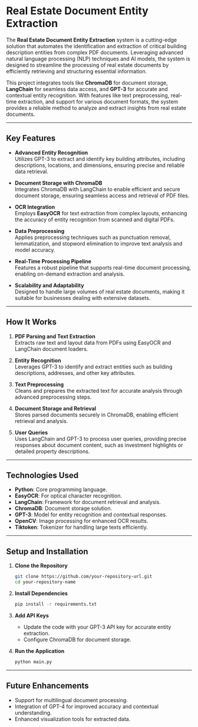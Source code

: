 
# Real Estate Document Entity Extraction

The **Real Estate Document Entity Extraction** system is a cutting-edge solution that automates the identification and extraction of critical building description entities from complex PDF documents. Leveraging advanced natural language processing (NLP) techniques and AI models, the system is designed to streamline the processing of real estate documents by efficiently retrieving and structuring essential information.

This project integrates tools like **ChromaDB** for document storage, **LangChain** for seamless data access, and **GPT-3** for accurate and contextual entity recognition. With features like text preprocessing, real-time extraction, and support for various document formats, the system provides a reliable method to analyze and extract insights from real estate documents.

---

## Key Features

- **Advanced Entity Recognition**  
  Utilizes GPT-3 to extract and identify key building attributes, including descriptions, locations, and dimensions, ensuring precise and reliable data retrieval.

- **Document Storage with ChromaDB**  
  Integrates ChromaDB with LangChain to enable efficient and secure document storage, ensuring seamless access and retrieval of PDF files.

- **OCR Integration**  
  Employs **EasyOCR** for text extraction from complex layouts, enhancing the accuracy of entity recognition from scanned and digital PDFs.

- **Data Preprocessing**  
  Applies preprocessing techniques such as punctuation removal, lemmatization, and stopword elimination to improve text analysis and model accuracy.

- **Real-Time Processing Pipeline**  
  Features a robust pipeline that supports real-time document processing, enabling on-demand extraction and analysis.

- **Scalability and Adaptability**  
  Designed to handle large volumes of real estate documents, making it suitable for businesses dealing with extensive datasets.

---

## How It Works

1. **PDF Parsing and Text Extraction**  
   Extracts raw text and layout data from PDFs using EasyOCR and LangChain document loaders.

2. **Entity Recognition**  
   Leverages GPT-3 to identify and extract entities such as building descriptions, addresses, and other key attributes.

3. **Text Preprocessing**  
   Cleans and prepares the extracted text for accurate analysis through advanced preprocessing steps.

4. **Document Storage and Retrieval**  
   Stores parsed documents securely in ChromaDB, enabling efficient retrieval and analysis.

5. **User Queries**  
   Uses LangChain and GPT-3 to process user queries, providing precise responses about document content, such as investment highlights or detailed property descriptions.

---

## Technologies Used

- **Python**: Core programming language.
- **EasyOCR**: For optical character recognition.
- **LangChain**: Framework for document retrieval and analysis.
- **ChromaDB**: Document storage solution.
- **GPT-3**: Model for entity recognition and contextual responses.
- **OpenCV**: Image processing for enhanced OCR results.
- **Tiktoken**: Tokenizer for handling large texts efficiently.

---

## Setup and Installation

1. **Clone the Repository**  
   ```bash
   git clone https://github.com/your-repository-url.git
   cd your-repository-name
   ```

2. **Install Dependencies**  
   ```bash
   pip install -r requirements.txt
   ```

3. **Add API Keys**  
   - Update the code with your GPT-3 API key for accurate entity extraction.
   - Configure ChromaDB for document storage.

4. **Run the Application**  
   ```bash
   python main.py
   ```

---

## Future Enhancements

- Support for multilingual document processing.  
- Integration of GPT-4 for improved accuracy and contextual understanding.  
- Enhanced visualization tools for extracted data.  

